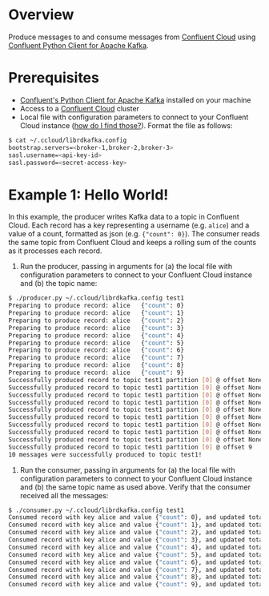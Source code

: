 # Overview

Produce messages to and consume messages from [Confluent Cloud](https://www.confluent.io/confluent-cloud/) using [Confluent Python Client for Apache Kafka](https://github.com/confluentinc/confluent-kafka-python).


# Prerequisites

* [Confluent's Python Client for Apache Kafka](https://github.com/confluentinc/confluent-kafka-python) installed on your machine
* Access to a [Confluent Cloud](https://www.confluent.io/confluent-cloud/) cluster
* Local file with configuration parameters to connect to your Confluent Cloud instance ([how do I find those?](https://docs.confluent.io/current/cloud/using/config-client.html#librdkafka-based-c-clients)). Format the file as follows:


```bash
$ cat ~/.ccloud/librdkafka.config
bootstrap.servers=<broker-1,broker-2,broker-3>
sasl.username=<api-key-id>
sasl.password=<secret-access-key>
```

# Example 1: Hello World!

In this example, the producer writes Kafka data to a topic in Confluent Cloud. 
Each record has a key representing a username (e.g. `alice`) and a value of a count, formatted as json (e.g. `{"count": 0}`).
The consumer reads the same topic from Confluent Cloud and keeps a rolling sum of the counts as it processes each record.

1. Run the producer, passing in arguments for (a) the local file with configuration parameters to connect to your Confluent Cloud instance and (b) the topic name:

```bash
$ ./producer.py ~/.ccloud/librdkafka.config test1                      
Preparing to produce record: alice 	 {"count": 0}
Preparing to produce record: alice 	 {"count": 1}
Preparing to produce record: alice 	 {"count": 2}
Preparing to produce record: alice 	 {"count": 3}
Preparing to produce record: alice 	 {"count": 4}
Preparing to produce record: alice 	 {"count": 5}
Preparing to produce record: alice 	 {"count": 6}
Preparing to produce record: alice 	 {"count": 7}
Preparing to produce record: alice 	 {"count": 8}
Preparing to produce record: alice 	 {"count": 9}
Successfully produced record to topic test1 partition [0] @ offset None
Successfully produced record to topic test1 partition [0] @ offset None
Successfully produced record to topic test1 partition [0] @ offset None
Successfully produced record to topic test1 partition [0] @ offset None
Successfully produced record to topic test1 partition [0] @ offset None
Successfully produced record to topic test1 partition [0] @ offset None
Successfully produced record to topic test1 partition [0] @ offset None
Successfully produced record to topic test1 partition [0] @ offset None
Successfully produced record to topic test1 partition [0] @ offset None
Successfully produced record to topic test1 partition [0] @ offset 9
10 messages were successfully produced to topic test1!
```

1. Run the consumer, passing in arguments for (a) the local file with configuration parameters to connect to your Confluent Cloud instance and (b) the same topic name as used above. Verify that the consumer received all the messages:

```bash
$ ./consumer.py ~/.ccloud/librdkafka.config test1
Consumed record with key alice and value {"count": 0}, and updated total count to 0
Consumed record with key alice and value {"count": 1}, and updated total count to 1
Consumed record with key alice and value {"count": 2}, and updated total count to 3
Consumed record with key alice and value {"count": 3}, and updated total count to 6
Consumed record with key alice and value {"count": 4}, and updated total count to 10
Consumed record with key alice and value {"count": 5}, and updated total count to 15
Consumed record with key alice and value {"count": 6}, and updated total count to 21
Consumed record with key alice and value {"count": 7}, and updated total count to 28
Consumed record with key alice and value {"count": 8}, and updated total count to 36
Consumed record with key alice and value {"count": 9}, and updated total count to 45
```
